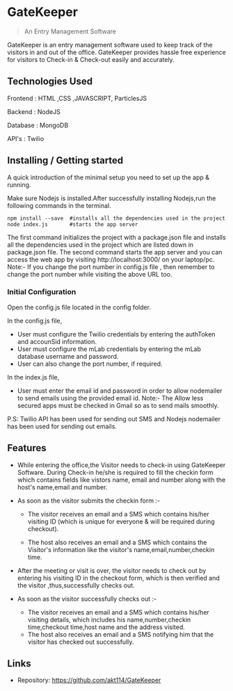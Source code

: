 

# GateKeeper
> An Entry Management Software

GateKeeper is an entry management software used to keep track of the visitors in and out of the office.
GateKeeper provides hassle free experience for visitors to Check-in & Check-out easily and accurately.

## Technologies Used

Frontend : HTML ,CSS ,JAVASCRIPT, ParticlesJS

Backend  : NodeJS

Database : MongoDB

API's    : Twilio



## Installing / Getting started

A quick introduction of the minimal setup you need to set up the app &
running.

Make sure Nodejs is installed.After successfully installing Nodejs,run the following commands in the terminal.

```shell
npm install --save  #installs all the dependencies used in the project
node index.js       #starts the app server
```

The first command initializes the project with a package.json file and installs all the dependencies used in the project which are listed down in package.json file.
The second command starts the app server and you can access the web app by visiting http://localhost:3000/ on your laptop/pc.
Note:- If you change the port number in config.js file , then remember to change the port number while visiting the above URL too.

### Initial Configuration

Open the config.js file located in the config folder.

In the config.js file,
* User must configure the Twilio credentials by entering the authToken and accounSid information.
* User must configure the mLab credentials by entering the mLab database username and password.
* User can also change the port number, if required.

In the index.js file,
* User must enter the email id and password in order to allow nodemailer to send emails using the provided email id.
Note:- The Allow less secured apps must be checked in Gmail so as to send mails smoothly.

P.S: Twilio API has been used for sending out SMS and Nodejs nodemailer has been used for sending out emails.

## Features

* While entering the office,the Visitor needs to check-in using GateKeeper Software. During        Check-in he/she is required to fill the checkin form which contains fields like vistors name,    email and number along with the host's name,email and number.

* As soon as the visitor submits the checkin form :-

    * The visitor receives an email and a SMS which contains his/her visiting ID (which is         unique for everyone & will be required during checkout).

    * The host also receives an email and a SMS which contains the Visitor's information like      the visitor's name,email,number,checkin time.


* After the meeting or visit is over, the visitor needs to check out by entering his visiting ID   in the checkout form, which is then verified and the visitor ,thus,successfully checks out.

* As soon as the visitor successfully checks out :-

    * The visitor receives an email and a SMS which contains his/her visiting details, which       includes his name,number,checkin time,checkout time,host name and the address visited.
    * The host also receives an email and a SMS notifying him that the visitor has checked out     successfully.


## Links

- Repository: https://github.com/akt114/GateKeeper
